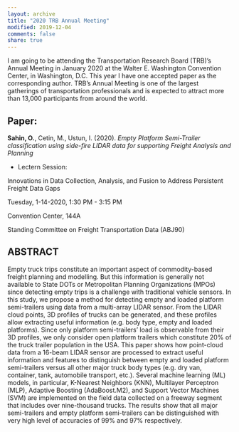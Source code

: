 ```yaml
---
layout: archive
title: "2020 TRB Annual Meeting"
modified: 2019-12-04
comments: false
share: true
---
```



I am going to be attending the Transportation Research Board (TRB)’s Annual Meeting in January 2020 at the Walter E. Washington Convention Center, in Washington, D.C. This year I have one accepted paper as the corresponding author. TRB’s Annual Meeting is one of the largest gatherings of transportation professionals and is expected to attract more than 13,000 participants from around the world.

## Paper:

  **Sahin, O.**, Cetin, M., Ustun, I. (2020). _Empty Platform Semi-Trailer classification using side-fire LIDAR data for supporting Freight Analysis and Planning_

* Lectern Session:

Innovations in Data Collection, Analysis, and Fusion to Address Persistent Freight Data Gaps

Tuesday, 1-14-2020, 1:30 PM - 3:15 PM

Convention Center, 144A

Standing Committee on Freight Transportation Data (ABJ90)

## ABSTRACT

Empty truck trips constitute an important aspect of commodity-based freight planning and modelling. But this information is generally not available to State DOTs or Metropolitan Planning Organizations (MPOs) since detecting empty trips is a challenge with traditional vehicle sensors. In this study, we propose a method for detecting empty and loaded platform semi-trailers using data from a multi-array LIDAR sensor. From the LIDAR cloud points, 3D profiles of trucks can be generated, and these profiles allow extracting useful information (e.g. body type, empty and loaded platforms). Since only platform semi-trailers’ load is observable from their 3D profiles, we only consider open platform trailers which constitute 20% of the truck trailer population in the USA. This paper shows how point-cloud data from a 16-beam LIDAR sensor are processed to extract useful information and features to distinguish between empty and loaded platform semi-trailers versus all other major truck body types (e.g. dry van, container, tank, automobile transport, etc.). Several machine learning (ML) models, in particular, K-Nearest Neighbors (KNN), Multilayer Perceptron (MLP), Adaptive Boosting (AdaBoost.M2), and Support Vector Machines (SVM) are implemented on the field data collected on a freeway segment that includes over nine-thousand trucks. The results show that all major semi-trailers and empty platform semi-trailers can be distinguished with very high level of accuracies of 99% and 97% respectively.
